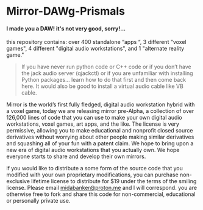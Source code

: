 # Mirror-DAWg-Prismals

#### I made you a DAW! it's not very good, sorry!...

this repository contains:
over 400 standalone “apps “, 
3 different "voxel games", 
4 different "digital audio workstations", 
and 1 "alternate reality game."

> If you have never run python code or C++ code or if you don’t have the jack audio server  (qjackctl) or if you are unfamiliar with installing Python packages... learn how to do that first and then come back here. It would also be good to install a virtual audio cable like VB cable.

Mirror is the world’s first fully fledged, digital audio workstation  hybrid with a voxel game, today we are releasing mirror pre-Alpha, a collection of over 126,000 lines of code that you can use to make your own digital audio workstations, voxel games, art apps, and the like. The license is very permissive, allowing you to make educational and nonprofit closed source derivatives without worrying about other people making similar derivatives and squashing all of your fun with a patent claim. We hope to bring upon a new era of digital audio workstations that you actually own. We hope everyone starts to share and develop their own mirrors.

if you would like to distribute a some form of the source code that you modified with your own proprietary modifications, you can purchase non-exclusive lifetime license to distribute for $19 under the terms of the smiling license. Please email midabanker@proton.me and I will correspond. you are otherwise free to fork and share this code for non-commercial, educational or personally private use.

